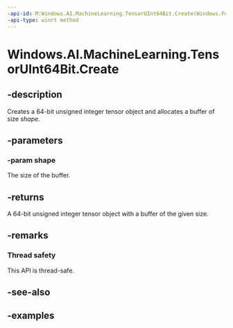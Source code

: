```yaml
---
-api-id: M:Windows.AI.MachineLearning.TensorUInt64Bit.Create(Windows.Foundation.Collections.IIterable{System.Int64})
-api-type: winrt method
---
```


<!-- Method syntax.
public TensorUInt64Bit TensorUInt64Bit.Create(IIterable<Int64> shape)
-->

# Windows.AI.MachineLearning.TensorUInt64Bit.Create

## -description
Creates a 64-bit unsigned integer tensor object and allocates a buffer of size *shape*.

## -parameters
### -param shape
The size of the buffer.

## -returns
A 64-bit unsigned integer tensor object with a buffer of the given size.

## -remarks

### Thread safety
This API is thread-safe.

## -see-also

## -examples
